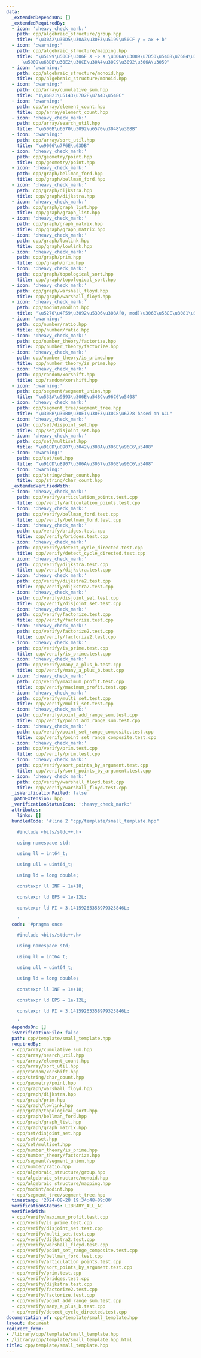 ```yaml
---
data:
  _extendedDependsOn: []
  _extendedRequiredBy:
  - icon: ':heavy_check_mark:'
    path: cpp/algebraic_structure/group.hpp
    title: "\u30A2\u30D5\u30A3\u30F3\u5199\u50CF y = ax + b"
  - icon: ':warning:'
    path: cpp/algebraic_structure/mapping.hpp
    title: "\u5199\u50CF\u306F X -> X \u306A\u3089\u7D50\u5408\u7684\u306A\u306E\u3067\
      \u5909\u63DB\u30E2\u30CE\u30A4\u30C9\u3092\u306A\u3059"
  - icon: ':warning:'
    path: cpp/algebraic_structure/monoid.hpp
    title: cpp/algebraic_structure/monoid.hpp
  - icon: ':warning:'
    path: cpp/array/cumulative_sum.hpp
    title: "1\u6B21\u5143\u7D2F\u7A4D\u548C"
  - icon: ':warning:'
    path: cpp/array/element_count.hpp
    title: cpp/array/element_count.hpp
  - icon: ':heavy_check_mark:'
    path: cpp/array/search_util.hpp
    title: "\u500B\u6570\u3092\u6570\u3048\u308B"
  - icon: ':warning:'
    path: cpp/array/sort_util.hpp
    title: "\u9006\u7F6E\u63DB"
  - icon: ':heavy_check_mark:'
    path: cpp/geometry/point.hpp
    title: cpp/geometry/point.hpp
  - icon: ':heavy_check_mark:'
    path: cpp/graph/bellman_ford.hpp
    title: cpp/graph/bellman_ford.hpp
  - icon: ':heavy_check_mark:'
    path: cpp/graph/dijkstra.hpp
    title: cpp/graph/dijkstra.hpp
  - icon: ':heavy_check_mark:'
    path: cpp/graph/graph_list.hpp
    title: cpp/graph/graph_list.hpp
  - icon: ':heavy_check_mark:'
    path: cpp/graph/graph_matrix.hpp
    title: cpp/graph/graph_matrix.hpp
  - icon: ':heavy_check_mark:'
    path: cpp/graph/lowlink.hpp
    title: cpp/graph/lowlink.hpp
  - icon: ':heavy_check_mark:'
    path: cpp/graph/prim.hpp
    title: cpp/graph/prim.hpp
  - icon: ':heavy_check_mark:'
    path: cpp/graph/topological_sort.hpp
    title: cpp/graph/topological_sort.hpp
  - icon: ':heavy_check_mark:'
    path: cpp/graph/warshall_floyd.hpp
    title: cpp/graph/warshall_floyd.hpp
  - icon: ':heavy_check_mark:'
    path: cpp/modint/modint.hpp
    title: "\u5270\u4F59\u3092\u53D6\u308A[0, mod)\u306B\u53CE\u3081\u308Bint"
  - icon: ':warning:'
    path: cpp/number/ratio.hpp
    title: cpp/number/ratio.hpp
  - icon: ':heavy_check_mark:'
    path: cpp/number_theory/factorize.hpp
    title: cpp/number_theory/factorize.hpp
  - icon: ':heavy_check_mark:'
    path: cpp/number_theory/is_prime.hpp
    title: cpp/number_theory/is_prime.hpp
  - icon: ':heavy_check_mark:'
    path: cpp/random/xorshift.hpp
    title: cpp/random/xorshift.hpp
  - icon: ':warning:'
    path: cpp/segment/segment_union.hpp
    title: "\u533A\u9593\u306E\u548C\u96C6\u5408"
  - icon: ':heavy_check_mark:'
    path: cpp/segment_tree/segment_tree.hpp
    title: "\u30BB\u30B0\u30E1\u30F3\u30C8\u6728 based on ACL"
  - icon: ':heavy_check_mark:'
    path: cpp/set/disjoint_set.hpp
    title: cpp/set/disjoint_set.hpp
  - icon: ':heavy_check_mark:'
    path: cpp/set/multiset.hpp
    title: "\u91CD\u8907\u3042\u308A\u306E\u96C6\u5408"
  - icon: ':warning:'
    path: cpp/set/set.hpp
    title: "\u91CD\u8907\u306A\u3057\u306E\u96C6\u5408"
  - icon: ':warning:'
    path: cpp/string/char_count.hpp
    title: cpp/string/char_count.hpp
  _extendedVerifiedWith:
  - icon: ':heavy_check_mark:'
    path: cpp/verify/articulation_points.test.cpp
    title: cpp/verify/articulation_points.test.cpp
  - icon: ':heavy_check_mark:'
    path: cpp/verify/bellman_ford.test.cpp
    title: cpp/verify/bellman_ford.test.cpp
  - icon: ':heavy_check_mark:'
    path: cpp/verify/bridges.test.cpp
    title: cpp/verify/bridges.test.cpp
  - icon: ':heavy_check_mark:'
    path: cpp/verify/detect_cycle_directed.test.cpp
    title: cpp/verify/detect_cycle_directed.test.cpp
  - icon: ':heavy_check_mark:'
    path: cpp/verify/dijkstra.test.cpp
    title: cpp/verify/dijkstra.test.cpp
  - icon: ':heavy_check_mark:'
    path: cpp/verify/dijkstra2.test.cpp
    title: cpp/verify/dijkstra2.test.cpp
  - icon: ':heavy_check_mark:'
    path: cpp/verify/disjoint_set.test.cpp
    title: cpp/verify/disjoint_set.test.cpp
  - icon: ':heavy_check_mark:'
    path: cpp/verify/factorize.test.cpp
    title: cpp/verify/factorize.test.cpp
  - icon: ':heavy_check_mark:'
    path: cpp/verify/factorize2.test.cpp
    title: cpp/verify/factorize2.test.cpp
  - icon: ':heavy_check_mark:'
    path: cpp/verify/is_prime.test.cpp
    title: cpp/verify/is_prime.test.cpp
  - icon: ':heavy_check_mark:'
    path: cpp/verify/many_a_plus_b.test.cpp
    title: cpp/verify/many_a_plus_b.test.cpp
  - icon: ':heavy_check_mark:'
    path: cpp/verify/maximum_profit.test.cpp
    title: cpp/verify/maximum_profit.test.cpp
  - icon: ':heavy_check_mark:'
    path: cpp/verify/multi_set.test.cpp
    title: cpp/verify/multi_set.test.cpp
  - icon: ':heavy_check_mark:'
    path: cpp/verify/point_add_range_sum.test.cpp
    title: cpp/verify/point_add_range_sum.test.cpp
  - icon: ':heavy_check_mark:'
    path: cpp/verify/point_set_range_composite.test.cpp
    title: cpp/verify/point_set_range_composite.test.cpp
  - icon: ':heavy_check_mark:'
    path: cpp/verify/prim.test.cpp
    title: cpp/verify/prim.test.cpp
  - icon: ':heavy_check_mark:'
    path: cpp/verify/sort_points_by_argument.test.cpp
    title: cpp/verify/sort_points_by_argument.test.cpp
  - icon: ':heavy_check_mark:'
    path: cpp/verify/warshall_floyd.test.cpp
    title: cpp/verify/warshall_floyd.test.cpp
  _isVerificationFailed: false
  _pathExtension: hpp
  _verificationStatusIcon: ':heavy_check_mark:'
  attributes:
    links: []
  bundledCode: '#line 2 "cpp/template/small_template.hpp"

    #include <bits/stdc++.h>

    using namespace std;

    using ll = int64_t;

    using ull = uint64_t;

    using ld = long double;

    constexpr ll INF = 1e+18;

    constexpr ld EPS = 1e-12L;

    constexpr ld PI = 3.14159265358979323846L;

    '
  code: '#pragma once

    #include <bits/stdc++.h>

    using namespace std;

    using ll = int64_t;

    using ull = uint64_t;

    using ld = long double;

    constexpr ll INF = 1e+18;

    constexpr ld EPS = 1e-12L;

    constexpr ld PI = 3.14159265358979323846L;

    '
  dependsOn: []
  isVerificationFile: false
  path: cpp/template/small_template.hpp
  requiredBy:
  - cpp/array/cumulative_sum.hpp
  - cpp/array/search_util.hpp
  - cpp/array/element_count.hpp
  - cpp/array/sort_util.hpp
  - cpp/random/xorshift.hpp
  - cpp/string/char_count.hpp
  - cpp/geometry/point.hpp
  - cpp/graph/warshall_floyd.hpp
  - cpp/graph/dijkstra.hpp
  - cpp/graph/prim.hpp
  - cpp/graph/lowlink.hpp
  - cpp/graph/topological_sort.hpp
  - cpp/graph/bellman_ford.hpp
  - cpp/graph/graph_list.hpp
  - cpp/graph/graph_matrix.hpp
  - cpp/set/disjoint_set.hpp
  - cpp/set/set.hpp
  - cpp/set/multiset.hpp
  - cpp/number_theory/is_prime.hpp
  - cpp/number_theory/factorize.hpp
  - cpp/segment/segment_union.hpp
  - cpp/number/ratio.hpp
  - cpp/algebraic_structure/group.hpp
  - cpp/algebraic_structure/monoid.hpp
  - cpp/algebraic_structure/mapping.hpp
  - cpp/modint/modint.hpp
  - cpp/segment_tree/segment_tree.hpp
  timestamp: '2024-08-28 19:34:48+09:00'
  verificationStatus: LIBRARY_ALL_AC
  verifiedWith:
  - cpp/verify/maximum_profit.test.cpp
  - cpp/verify/is_prime.test.cpp
  - cpp/verify/disjoint_set.test.cpp
  - cpp/verify/multi_set.test.cpp
  - cpp/verify/dijkstra2.test.cpp
  - cpp/verify/warshall_floyd.test.cpp
  - cpp/verify/point_set_range_composite.test.cpp
  - cpp/verify/bellman_ford.test.cpp
  - cpp/verify/articulation_points.test.cpp
  - cpp/verify/sort_points_by_argument.test.cpp
  - cpp/verify/prim.test.cpp
  - cpp/verify/bridges.test.cpp
  - cpp/verify/dijkstra.test.cpp
  - cpp/verify/factorize2.test.cpp
  - cpp/verify/factorize.test.cpp
  - cpp/verify/point_add_range_sum.test.cpp
  - cpp/verify/many_a_plus_b.test.cpp
  - cpp/verify/detect_cycle_directed.test.cpp
documentation_of: cpp/template/small_template.hpp
layout: document
redirect_from:
- /library/cpp/template/small_template.hpp
- /library/cpp/template/small_template.hpp.html
title: cpp/template/small_template.hpp
---
```

